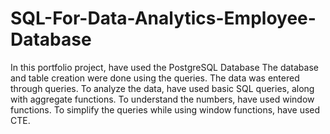 # SQL-For-Data-Analytics-Employee-Database
In this portfolio project, have used the PostgreSQL Database
The database and table creation were done using the queries.
The data was entered through queries.
To analyze the data, have used basic SQL queries, along with aggregate functions.
To understand the numbers, have used window functions.
To simplify the queries while using window functions, have used CTE.
